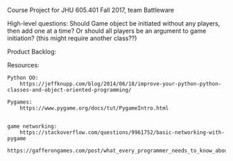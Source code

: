 Course Project for JHU 605.401 Fall 2017, team Battleware

High-level questions:
    Should Game object be initiated without any players, then add one at a time? Or should all players be an argument to game initiation? (this might require another class??)

    
Product Backlog:
    
    


Resources:    
    
    Python OO:
        https://jeffknupp.com/blog/2014/06/18/improve-your-python-python-classes-and-object-oriented-programming/
    
    Pygames:
        https://www.pygame.org/docs/tut/PygameIntro.html
 

    game networking:
        https://stackoverflow.com/questions/9961752/basic-networking-with-pygame
        https://gafferongames.com/post/what_every_programmer_needs_to_know_about_game_networking/

    

